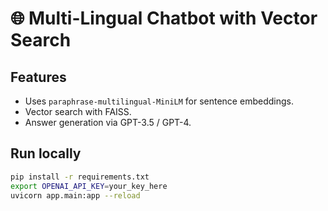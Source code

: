 # 🌐 Multi-Lingual Chatbot with Vector Search

## Features
- Uses `paraphrase-multilingual-MiniLM` for sentence embeddings.
- Vector search with FAISS.
- Answer generation via GPT-3.5 / GPT-4.

## Run locally
```bash
pip install -r requirements.txt
export OPENAI_API_KEY=your_key_here
uvicorn app.main:app --reload

